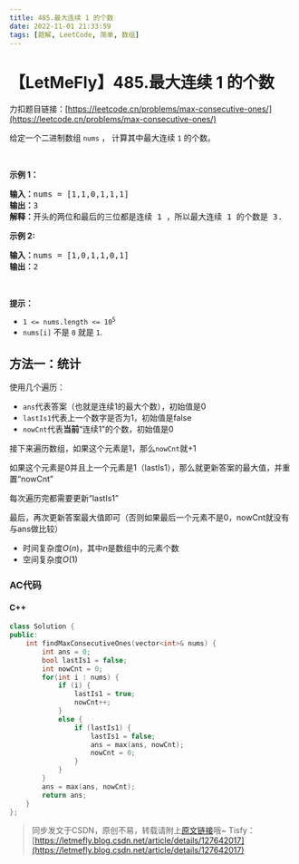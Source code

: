 ```yaml
---
title: 485.最大连续 1 的个数
date: 2022-11-01 21:33:59
tags: [题解, LeetCode, 简单, 数组]
---
```


# 【LetMeFly】485.最大连续 1 的个数

力扣题目链接：[https://leetcode.cn/problems/max-consecutive-ones/](https://leetcode.cn/problems/max-consecutive-ones/)

<p>给定一个二进制数组 <code>nums</code> ， 计算其中最大连续 <code>1</code> 的个数。</p>

<p>&nbsp;</p>

<p><strong>示例 1：</strong></p>

<pre>
<strong>输入：</strong>nums = [1,1,0,1,1,1]
<strong>输出：</strong>3
<strong>解释：</strong>开头的两位和最后的三位都是连续 1 ，所以最大连续 1 的个数是 3.
</pre>

<p><strong>示例 2:</strong></p>

<pre>
<b>输入：</b>nums = [1,0,1,1,0,1]
<b>输出：</b>2
</pre>

<p>&nbsp;</p>

<p><strong>提示：</strong></p>

<ul>
	<li><code>1 &lt;= nums.length &lt;= 10<sup>5</sup></code></li>
	<li><code>nums[i]</code>&nbsp;不是&nbsp;<code>0</code>&nbsp;就是&nbsp;<code>1</code>.</li>
</ul>


    
## 方法一：统计

使用几个遍历：

+ ```ans```代表答案（也就是连续1的最大个数），初始值是0
+ ```lastIs1```代表上一个数字是否为1，初始值是false
+ ```nowCnt```代表**当前**“连续1”的个数，初始值是0

接下来遍历数组，如果这个元素是1，那么```nowCnt```就+1

如果这个元素是0并且上一个元素是1（lastIs1），那么就更新答案的最大值，并重置“nowCnt”

每次遍历完都需要更新“lastIs1”

最后，再次更新答案最大值即可（否则如果最后一个元素不是0，nowCnt就没有与ans做比较）

+ 时间复杂度$O(n)$，其中$n$是数组中的元素个数
+ 空间复杂度$O(1)$

### AC代码

#### C++

```cpp
class Solution {
public:
    int findMaxConsecutiveOnes(vector<int>& nums) {
        int ans = 0;
        bool lastIs1 = false;
        int nowCnt = 0;
        for(int i : nums) {
            if (i) {
                lastIs1 = true;
                nowCnt++;
            }
            else {
                if (lastIs1) {
                    lastIs1 = false;
                    ans = max(ans, nowCnt);
                    nowCnt = 0;
                }
            }
        }
        ans = max(ans, nowCnt);
        return ans;
    }
};
```

> 同步发文于CSDN，原创不易，转载请附上[原文链接](https://leetcode.letmefly.xyz/2022/11/01/LeetCode%200485.%E6%9C%80%E5%A4%A7%E8%BF%9E%E7%BB%AD1%E7%9A%84%E4%B8%AA%E6%95%B0/)哦~
> Tisfy：[https://letmefly.blog.csdn.net/article/details/127642017](https://letmefly.blog.csdn.net/article/details/127642017)
